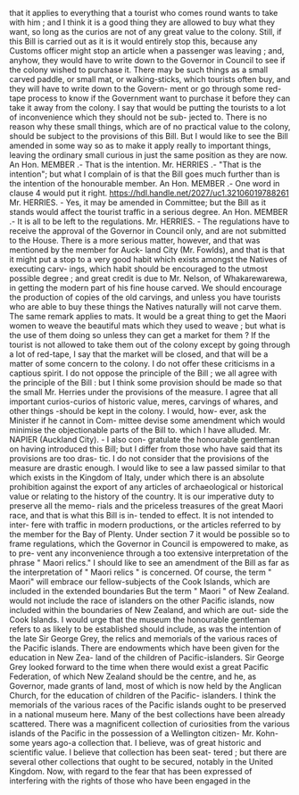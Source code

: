 that it applies to everything that a tourist who comes round wants to take with him ; and I think it is a good thing they are allowed to buy what they want, so long as the curios are not of any great value to the colony. Still, if this Bill is carried out as it is it would entirely stop this, because any Customs officer might stop an article when a passenger was leaving ; and, anyhow, they would have to write down to the Governor in Council to see if the colony wished to purchase it. There may be such things as a small carved paddle, or small mat, or walking-sticks, which tourists often buy, and they will have to write down to the Govern- ment or go through some red-tape process to know if the Government want to purchase it before they can take it away from the colony. I say that would be putting the tourists to a lot of inconvenience which they should not be sub- jected to. There is no reason why these small things, which are of no practical value to the colony, should be subject to the provisions of this Bill. But I would like to see the Bill amended in some way so as to make it apply really to important things, leaving the ordinary small curious in just the same position as they are now. An Hon. MEMBER .- That is the intention. Mr. HERRIES .- "That is the intention"; but what I complain of is that the Bill goes much further than is the intention of the honourable member. An Hon. MEMBER .- One word in clause 4 would put it right. https://hdl.handle.net/2027/uc1.32106019788261 Mr. HERRIES. - Yes, it may be amended in Committee; but the Bill as it stands would affect the tourist traffic in a serious degree. An Hon. MEMBER .- It is all to be left to the regulations. Mr. HERRIES. - The regulations have to receive the approval of the Governor in Council only, and are not submitted to the House. There is a more serious matter, however, and that was mentioned by the member for Auck- land City (Mr. Fowlds), and that is that it might put a stop to a very good habit which exists amongst the Natives of executing carv- ings, which habit should be encouraged to the utmost possible degree ; and great credit is due to Mr. Nelson, of Whakarewarewa, in getting the modern part of his fine house carved. We should encourage the production of copies of the old carvings, and unless you have tourists who are able to buy these things the Natives naturally will not carve them. The same remark applies to mats. It would be a great thing to get the Maori women to weave the beautiful mats which they used to weave ; but what is the use of them doing so unless they can get a market for them ? If the tourist is not allowed to take them out of the colony except by going through a lot of red-tape, I say that the market will be closed, and that will be a matter of some concern to the colony. I do not offer these criticisms in a captious spirit. I do not oppose the principle of the Bill ; we all agree with the principle of the Bill : but I think some provision should be made so that the small Mr. Herries under the provisions of the measure. I agree that all important curios-curios of historic value, meres, carvings of whares, and other things -should be kept in the colony. I would, how- ever, ask the Minister if he cannot in Com- mittee devise some amendment which would minimise the objectionable parts of the Bill to. which I have alluded. Mr. NAPIER (Auckland City). - I also con- gratulate the honourable gentleman on having introduced this Bill; but I differ from those who have said that its provisions are too dras- tic. I do not consider that the provisions of the measure are drastic enough. I would like to see a law passed similar to that which exists in the Kingdom of Italy, under which there is an absolute prohibition against the export of any articles of archaeological or historical value or relating to the history of the country. It is our imperative duty to preserve all the memo- rials and the priceless treasures of the great Maori race, and that is what this Bill is in- tended to effect. It is not intended to inter- fere with traffic in modern productions, or the articles referred to by the member for the Bay of Plenty. Under section 7 it would be possible so to frame regulations, which the Governor in Council is empowered to make, as to pre- vent any inconvenience through a too extensive interpretation of the phrase " Maori relics." I should like to see an amendment of the Bill as far as the interpretation of " Maori relics " is concerned. Of course, the term " Maori" will embrace our fellow-subjects of the Cook Islands, which are included in the extended boundaries But the term " Maori " of New Zealand. would not include the race of islanders on the other Pacific islands, now included within the boundaries of New Zealand, and which are out- side the Cook Islands. I would urge that the museum the honourable gentleman refers to as likely to be established should include, as was the intention of the late Sir George Grey, the relics and memorials of the various races of the Pacific islands. There are endowments which have been given for the education in New Zea- land of the children of Pacific-islanders. Sir George Grey looked forward to the time when there would exist a great Pacific Federation, of which New Zealand should be the centre, and he, as Governor, made grants of land, most of which is now held by the Anglican Church, for the education of children of the Pacific- islanders. I think the memorials of the various races of the Pacific islands ought to be preserved in a national museum here. Many of the best collections have been already scattered. There was a magnificent collection of curiosities from the various islands of the Pacific in the possession of a Wellington citizen- Mr. Kohn- some years ago-a collection that. I believe, was of great historic and scientific value. I believe that collection has been seat- tered ; but there are several other collections that ought to be secured, notably in the United Kingdom. Now, with regard to the fear that has been expressed of interfering with the rights of those who have been engaged in the 